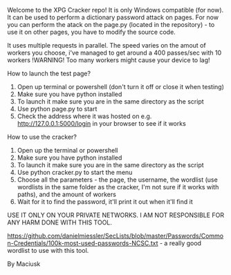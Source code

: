 Welcome to the XPG Cracker repo!
It is only Windows compatible (for now).
It can be used to perform a dictionary password attack on pages.
For now you can perform the atack on the page.py (located in the repository) - to use it on other pages, you have to modify the source code.

It uses multiple requests in parallel.
The speed varies on the amout of workers you choose, i've managed to get around a 400 passes/sec with 10 workers
!WARNING! Too many workers might cause your device to lag!

How to launch the test page?
1. Open up terminal or powershell (don't turn it off or close it when testing)
2. Make sure you have python installed
3. To launch it make sure you are in the same directory as the script
4. Use python page.py to start
5. Check the address where it was hosted on e.g. http://127.0.0.1:5000/login in your browser to see if it works

How to use the cracker?
1. Open up the terminal or powershell
2. Make sure you have python installed
3. To launch it make sure you are in the same directory as the script
4. Use python cracker.py to start the menu
5. Choose all the parameters - the page, the username, the wordlist (use wordlists in the same folder as the cracker, I'm not sure if it works with paths), and the amount of workers
6. Wait for it to find the password, it'll print it out when it'll find it

USE IT ONLY ON YOUR PRIVATE NETWORKS.
I AM NOT RESPONSIBLE FOR ANY HARM DONE WITH THIS TOOL.

https://github.com/danielmiessler/SecLists/blob/master/Passwords/Common-Credentials/100k-most-used-passwords-NCSC.txt - a really good wordlist to use with this tool.

By Maciusk
